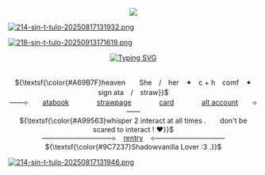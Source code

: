 <p align="center"> 
    <p align="center">
<img src="https://komarev.com/ghpvc/?username=FoolsUmbra&appledeception=flat-square&color=9C7237&label=^w^+++"/>
        
[![214-sin-t-tulo-20250817131932.png](https://i.postimg.cc/zBzKdLt3/214-sin-t-tulo-20250817131932.png)](https://postimg.cc/Z9QWnqhh)
 
[![218-sin-t-tulo-20250913171619.png](https://i.postimg.cc/RVm5mRTw/218-sin-t-tulo-20250913171619.png)](https://postimg.cc/V5KHBXpN)
</p>

<p align="center">
<a href="https://git.io/typing-svg"><img src="https://readme-typing-svg.demolab.com?font=Berkshire+Swash&size=25&pause=1000&color=B35E51&center=true&random=true&width=435&lines=Oh+dear%2C+you're+back" alt="Typing SVG" /></a>
</p>

<p align="center">
   <br> ${\textsf{\color{#A69B7F}heaven　　She　/　her　✦　c + h　comf　✦　sign ata　/　straw}}$ 
 <br>
  ——⟣　　<a href="https://foolsumbra.atabook.org/">atabook</a>　　　　<a href="https://foolsumbra.straw.page">strawpage</a>　　　　<a href="https://hallooangeredfisheh.carrd.co">card</a>　　　　<a href="https://github.com/appledeception">alt account</a>　　⟢——
     <br> ${\textsf{\color{#A99563}whisper 2 interact at all times .　　don't be scared to interact ! ♥}}$ 
 <br>
   ——————————⟣⠀ <a href="https://rentry.co/FoolsUmbra">rentry</a> ⠀⟢——————————
         <br> ${\textsf{\color{#9C7237}Shadowvanilla Lover :3 .}}$ 
 <br>
  </p>

<p align="center">
    
[![214-sin-t-tulo-20250817131946.png](https://i.postimg.cc/gjfwPrDV/214-sin-t-tulo-20250817131946.png)](https://postimg.cc/9wYXdms0)
</p>


<p align="center">
